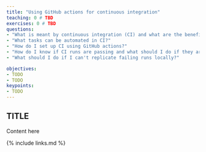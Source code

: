 ```yaml
---
title: "Using GitHub actions for continuous integration"
teaching: 0 # TBD
exercises: 0 # TBD
questions:
- "What is meant by continuous integration (CI) and what are the benefits?"
- "What tasks can be automated in CI?"
- "How do I set up CI using GitHub actions?"
- "How do I know if CI runs are passing and what should I do if they are failing?"
- "What should I do if I can't replicate failing runs locally?"

objectives:
- TODO
- TODO
keypoints:
- TODO
---
```


## TITLE

Content here

{% include links.md %}
